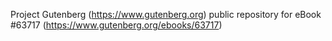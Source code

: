 Project Gutenberg (https://www.gutenberg.org) public repository for
eBook #63717 (https://www.gutenberg.org/ebooks/63717)

